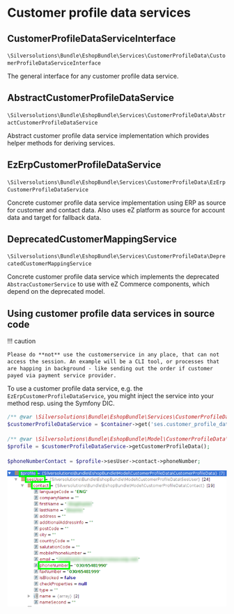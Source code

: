 # Customer profile data services

## CustomerProfileDataServiceInterface

`\Silversolutions\Bundle\EshopBundle\Services\CustomerProfileData\CustomerProfileDataServiceInterface`

The general interface for any customer profile data service.

## AbstractCustomerProfileDataService

`\Silversolutions\Bundle\EshopBundle\Services\CustomerProfileData\AbstractCustomerProfileDataService`

Abstract customer profile data service implementation which provides helper methods for deriving services.

## EzErpCustomerProfileDataService

`\Silversolutions\Bundle\EshopBundle\Services\CustomerProfileData\EzErpCustomerProfileDataService`

Concrete customer profile data service implementation using ERP as source for customer and contact data. Also uses eZ platform as source for account data and target for fallback data.

## DeprecatedCustomerMappingService

`\Silversolutions\Bundle\EshopBundle\Services\CustomerProfileData\DeprecatedCustomerMappingService`

Concrete customer profile data service which implements the deprecated `AbstracCustomerService` to use with eZ Commerce components, which depend on the deprecated model.

## Using customer profile data services in source code

!!! caution

    Please do **not** use the customerservice in any place, that can not access the session. An example will be a CLI tool, or processes that are happing in background - like sending out the order if customer payed via payment service provider.

To use a customer profile data service, e.g. the `EzErpCustomerProfileDataService`, you might inject the service into your method resp. using the Symfony DIC.

``` php
/** @var \Silversolutions\Bundle\EshopBundle\Services\CustomerProfileData\CustomerProfileDataServiceInterface $customerProfileDataService */
$customerProfileDataService = $container->get('ses.customer_profile_data.ez_erp');
 
/** @var \Silversolutions\Bundle\EshopBundle\Model\CustomerProfileData\CustomerProfileData $profile */
$profile = $customerProfileDataService->getCustomerProfileData();
 
$phoneNumberContact = $profile->sesUser->contact->phoneNumber;
```

![](../../../img/customer_4.png)
